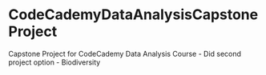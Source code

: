 # CodeCademyDataAnalysisCapstoneProject
Capstone Project for CodeCademy Data Analysis Course - Did second project option - Biodiversity
